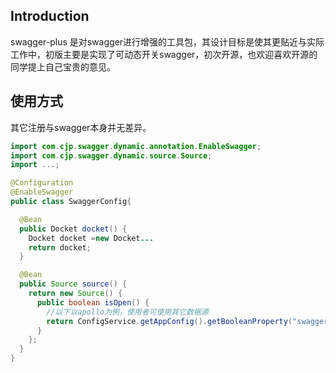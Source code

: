 ## Introduction
swagger-plus 是对swagger进行增强的工具包，其设计目标是使其更贴近与实际工作中，初版主要是实现了可动态开关swagger，初次开源，也欢迎喜欢开源的同学提上自己宝贵的意见。

## 使用方式
其它注册与swagger本身并无差异。

```Java
import com.cjp.swagger.dynamic.annotation.EnableSwagger;
import com.cjp.swagger.dynamic.source.Source;
import ...;

@Configuration
@EnableSwagger
public class SwaggerConfig{

  @Bean
  public Docket docket() {
    Docket docket =new Docket...
    return docket;
  }

  @Bean
  public Source source() {
    return new Source() {
      public boolean isOpen() {
        //以下以apollo为例，使用者可使用其它数据源
        return ConfigService.getAppConfig().getBooleanProperty("swagger.switch", true);
      }
    };
  }
}
